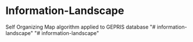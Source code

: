 # Information-Landscape
Self Organizing Map algorithm applied to GEPRIS database
"# information-landscape" 
"# information-landscape" 
